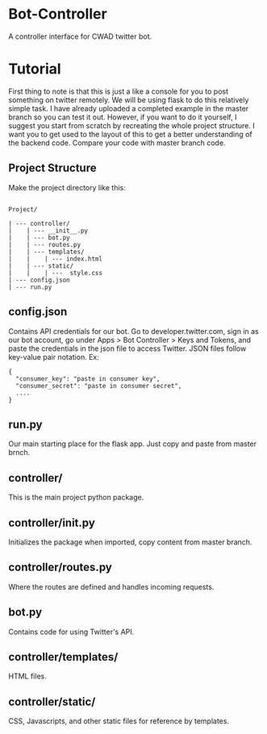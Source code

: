 # Bot-Controller
A controller interface for CWAD twitter bot.

# Tutorial

First thing to note is that this is just a like a console for you to post something on twitter remotely.
We will be using flask to do this relatively simple task. I have already uploaded a completed example in
the master branch so you can test it out. However, if you want to do it yourself, I suggest you start from
scratch by recreating the whole project structure. I want you to get used to the layout of this to get a 
better understanding of the backend code. Compare your code with master branch code.

## Project Structure

Make the project directory like this:

```

Project/

| --- controller/
|    | --- __init__.py 
|    | --- bot.py
|    | --- routes.py
|    | --- templates/
|    |    | --- index.html
|    | --- static/
|    |    | ---  style.css
| --- config.json
| --- run.py

```

## config.json

Contains API credentials for our bot. Go to developer.twitter.com, sign in as our bot account, go under 
Apps > Bot Controller > Keys and Tokens, and paste the credentials in the json file to access Twitter.
JSON files follow key-value pair notation. 
Ex: 

```
{
  "consumer_key": "paste in consumer key",
  "consumer_secret": "paste in consumer secret",
  ....
}
```

## run.py 

Our main starting place for the flask app. Just copy and paste from master brnch.

## controller/

This is the main project python package.

## controller/__init__.py

Initializes the package when imported, copy content from master branch.

## controller/routes.py

Where the routes are defined and handles incoming requests.

## bot.py 

Contains code for using Twitter's API.

## controller/templates/

HTML files.

## controller/static/

CSS, Javascripts, and other static files for reference by templates.
